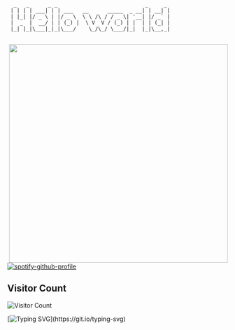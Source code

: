```
  _   _      _ _                            _     _ 
 | | | | ___| | | ___   __      _____  _ __| | __| |
 | |_| |/ _ \ | |/ _ \  \ \ /\ / / _ \| '__| |/ _` |
 |  _  |  __/ | | (_) |  \ V  V / (_) | |  | | (_| |
 |_| |_|\___|_|_|\___/    \_/\_/ \___/|_|  |_|\__,_|
                                                    
```
<img align="right" width="500" src="https://media.giphy.com/media/g1G1FpVnYCTtaTXWWm/giphy.gif" />
<br/>
<br/>
<br/>
<br/>
<br/>
<br/>

[![spotify-github-profile](https://spotify-github-profile.vercel.app/api/view?uid=11169899709&cover_image=true&theme=novatorem&bar_color=53b14f&bar_color_cover=false)](https://spotify-github-profile.vercel.app/api/view?uid=11169899709&redirect=true)

## Visitor Count
![Visitor Count](https://profile-counter.glitch.me/ComlanGiovanni/count.svg)

[![Typing SVG](https://readme-typing-svg.herokuapp.com?color=4EF702&lines=Follow+the+white+rabbit...)](https://git.io/typing-svg)

<!---
https://giphy.com/
https://readme-typing-svg.herokuapp.com/demo/
https://patorjk.com/software/taag/#p=display&f=Graffiti&t=Type%20Something%20
https://github.com/kittinan/spotify-github-profile

--->
